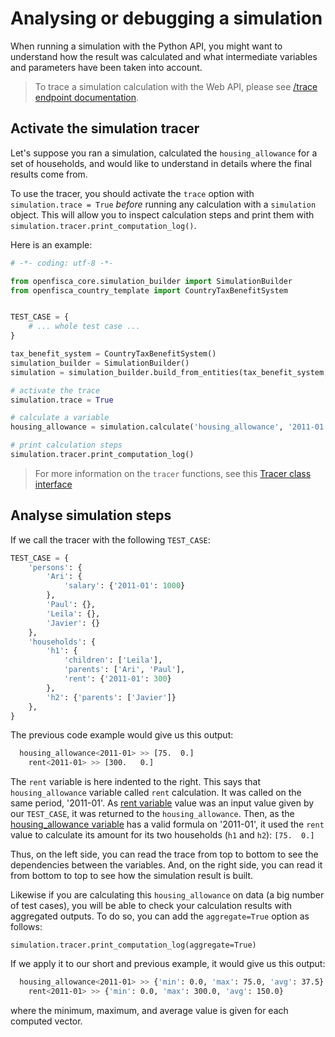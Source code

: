 # Analysing or debugging a simulation

When running a simulation with the Python API, you might want to understand how the result was calculated and what intermediate variables and parameters have been taken into account.

> To trace a simulation calculation with the Web API, please see [/trace endpoint documentation](../openfisca-web-api/trace-simulation.md).


## Activate the simulation tracer

Let's suppose you ran a simulation, calculated the `housing_allowance` for a set of households, and would like to understand in details where the final results come from. 

To use the tracer, you should activate the `trace` option with `simulation.trace = True` _before_ running any calculation with a `simulation` object. This will allow you to inspect calculation steps and print them with `simulation.tracer.print_computation_log()`.

Here is an example:

```python
# -*- coding: utf-8 -*-

from openfisca_core.simulation_builder import SimulationBuilder
from openfisca_country_template import CountryTaxBenefitSystem


TEST_CASE = {
    # ... whole test case ...
}

tax_benefit_system = CountryTaxBenefitSystem()
simulation_builder = SimulationBuilder()
simulation = simulation_builder.build_from_entities(tax_benefit_system, TEST_CASE)

# activate the trace
simulation.trace = True

# calculate a variable
housing_allowance = simulation.calculate('housing_allowance', '2011-01')

# print calculation steps
simulation.tracer.print_computation_log()
```

> For more information on the `tracer` functions, see this [Tracer class interface](openfisca-python-api/tracer.html)

## Analyse simulation steps

If we call the tracer with the following `TEST_CASE`:

```python
TEST_CASE = {
    'persons': {
        'Ari': {
            'salary': {'2011-01': 1000}
        }, 
        'Paul': {}, 
        'Leila': {}, 
        'Javier': {}
    },
    'households': {
        'h1': {
            'children': ['Leila'], 
            'parents': ['Ari', 'Paul'],
            'rent': {'2011-01': 300}
        },
        'h2': {'parents': ['Javier']}
    },
}
```

The previous code example would give us this output:

```sh
  housing_allowance<2011-01> >> [75.  0.]
    rent<2011-01> >> [300.   0.]
```

The `rent` variable is here indented to the right. This says that `housing_allowance` variable called `rent` calculation. It was called on the same period, '2011-01'. As [rent variable](https://demo.openfisca.org/legislation/rent) value was an input value given by our `TEST_CASE`, it was returned to the `housing_allowance`. Then, as the [housing_allowance variable](https://demo.openfisca.org/legislation/housing_allowance) has a valid formula on '2011-01', it used the `rent` value to calculate its amount for its two households (`h1` and `h2`): `[75.  0.]`

Thus, on the left side, you can read the trace from top to bottom to see the dependencies between the variables. And, on the right side, you can read it from bottom to top to see how the simulation result is built.

Likewise if you are calculating this `housing_allowance` on data (a big number of test cases), you will be able to check your calculation results with aggregated outputs. To do so, you can add the `aggregate=True` option as follows:

```
simulation.tracer.print_computation_log(aggregate=True)
```

If we apply it to our short and previous example, it would give us this output:

```sh
  housing_allowance<2011-01> >> {'min': 0.0, 'max': 75.0, 'avg': 37.5}
    rent<2011-01> >> {'min': 0.0, 'max': 300.0, 'avg': 150.0}
```

where the minimum, maximum, and average value is given for each computed vector.
